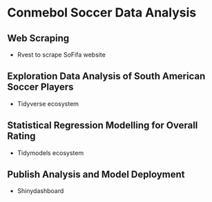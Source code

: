 # Conmebol Soccer Data Analysis

## Web Scraping
- Rvest to scrape SoFifa website

## Exploration Data Analysis of South American Soccer Players
- Tidyverse ecosystem

## Statistical Regression Modelling for Overall Rating
- Tidymodels ecosystem

## Publish Analysis and Model Deployment
- Shinydashboard 
